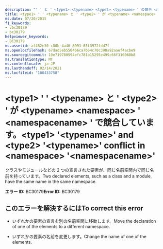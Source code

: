 ```yaml
---
description: "' ' と ' <type1> <typename> <type2> <typename> ' の競合 <namespace> <namespacename> の詳細については、「」を参照してください。"
title: <type1> ' ' <typename> と ' <type2> ' が <typename> <namespace> ' <namespacename> ' で競合しています。
ms.date: 07/20/2015
f1_keywords:
- vbc30179
- bc30179
helpviewer_keywords:
- BC30179
ms.assetid: af482e30-c80b-4a46-8991-65f3972fdd7f
ms.openlocfilehash: 67dad5eb550466ca7b64c70c398a92aaef4acbe9
ms.sourcegitcommit: 10e719780594efc781b15295e499c66f316068b8
ms.translationtype: MT
ms.contentlocale: ja-JP
ms.lasthandoff: 02/14/2021
ms.locfileid: "100433758"
---
```

# <a name="type1-typename-and-type2-typename-conflict-in-namespace-namespacename"></a><span data-ttu-id="42b95-103">\<type1> ' ' \<typename> と ' \<type2> ' が \<typename> \<namespace> ' \<namespacename> ' で競合しています。</span><span class="sxs-lookup"><span data-stu-id="42b95-103">\<type1> '\<typename>' and \<type2> '\<typename>' conflict in \<namespace> '\<namespacename>'</span></span>

<span data-ttu-id="42b95-104">クラスやモジュールなどの 2 つの宣言された要素が、同じ名前空間内で同じ名前を持っています。</span><span class="sxs-lookup"><span data-stu-id="42b95-104">Two declared elements, such as a class and a module, have the same name in the same namespace.</span></span>  
  
 <span data-ttu-id="42b95-105">**エラー ID:** BC30179</span><span class="sxs-lookup"><span data-stu-id="42b95-105">**Error ID:** BC30179</span></span>  
  
## <a name="to-correct-this-error"></a><span data-ttu-id="42b95-106">このエラーを解決するには</span><span class="sxs-lookup"><span data-stu-id="42b95-106">To correct this error</span></span>  
  
- <span data-ttu-id="42b95-107">いずれかの要素の宣言を別の名前空間に移動します。</span><span class="sxs-lookup"><span data-stu-id="42b95-107">Move the declaration of one of the elements to a different namespace.</span></span>  
  
- <span data-ttu-id="42b95-108">いずれかの要素の名前を変更します。</span><span class="sxs-lookup"><span data-stu-id="42b95-108">Change the name of one of the elements.</span></span>

